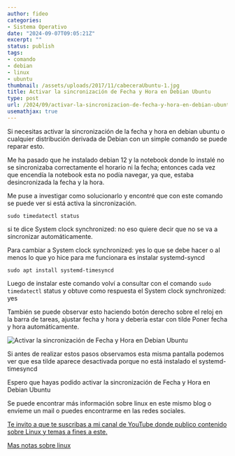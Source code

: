 ```yaml
---
author: fideo
categories:
- Sistema Operativo
date: "2024-09-07T09:05:21Z"
excerpt: ""
status: publish
tags:
- comando
- debian
- linux
- ubuntu
thumbnail: /assets/uploads/2017/11/cabeceraUbuntu-1.jpg
title: Activar la sincronización de Fecha y Hora en Debian Ubuntu
type: post
url: /2024/09/activar-la-sincronizacion-de-fecha-y-hora-en-debian-ubuntu.html
usemathjax: true
---
```


Si necesitas activar la sincronización de la fecha y hora en debian ubuntu o cualquier distribución derivada de Debian con un simple comando se puede reparar esto.

Me ha pasado que he instalado debian 12 y la notebook donde lo instalé no se sincronizaba correctamente el horario ni la fecha; entonces cada vez que encendía la notebook esta no podía navegar, ya que, estaba desincronizada la fecha y la hora.

Me puse a investigar como solucionarlo y encontré que con este comando se puede ver si está activa la sincronización.

```
sudo timedatectl status
```


si te dice System clock synchronized: no eso quiere decir que no se va a sincronizar automáticamente.

Para cambiar a System clock synchronized: yes lo que se debe hacer o al menos lo que yo hice para me funcionara es instalar systemd-syncd

```
sudo apt install systemd-timesyncd
```

Luego de instalar este comando volví a consultar con el comando `sudo timedatectl` status y obtuve como respuesta el System clock synchronized: yes

También se puede observar esto haciendo botón derecho sobre el reloj en la barra de tareas, ajustar fecha y hora y debería estar con tilde Poner fecha y hora automáticamente.

![Activar la sincronización de Fecha y Hora en Debian Ubuntu](/assets/uploads/2024/09/fechayhoraautomaticamente.png)

Si antes de realizar estos pasos observamos esta misma pantalla podemos ver que esa tilde aparece desactivada porque no está instalado el systemd-timesyncd

Espero que hayas podido activar la sincronización de Fecha y Hora en Debian Ubuntu

Se puede encontrar más información sobre linux en este mismo blog o envíeme un mail o puedes encontrarme en las redes sociales.

<a href="https://bit.ly/suscribiteamicanalYouTube" target="_blank">Te invito a que te suscribas a mi canal de YouTube donde publico contenido sobre Linux y temas a fines a este.</a>

[Mas notas sobre linux](/tags/#linux)

